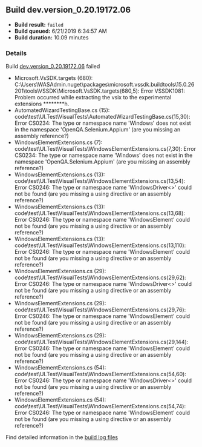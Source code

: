 ## Build dev.version_0.20.19172.06
- **Build result:** `failed`
- **Build queued:** 6/21/2019 6:34:57 AM
- **Build duration:** 10.09 minutes
### Details
Build [dev.version_0.20.19172.06](https://winappstudio.visualstudio.com/web/build.aspx?pcguid=a4ef43be-68ce-4195-a619-079b4d9834c2&builduri=vstfs%3a%2f%2f%2fBuild%2fBuild%2f28811) failed

+ Microsoft.VsSDK.targets (680): C:\Users\WASAdmin\.nuget\packages\microsoft.vssdk.buildtools\15.0.26201\tools\VSSDK\Microsoft.VsSDK.targets(680,5): Error VSSDK1081: Problem occurred while extracting the vsix to the experimental extensions ********h.
+ AutomatedWizardTestingBase.cs (15): code\test\UI.Test\VisualTests\AutomatedWizardTestingBase.cs(15,30): Error CS0234: The type or namespace name 'Windows' does not exist in the namespace 'OpenQA.Selenium.Appium' (are you missing an assembly reference?)
+ WindowsElementExtensions.cs (7): code\test\UI.Test\VisualTests\WindowsElementExtensions.cs(7,30): Error CS0234: The type or namespace name 'Windows' does not exist in the namespace 'OpenQA.Selenium.Appium' (are you missing an assembly reference?)
+ WindowsElementExtensions.cs (13): code\test\UI.Test\VisualTests\WindowsElementExtensions.cs(13,54): Error CS0246: The type or namespace name 'WindowsDriver<>' could not be found (are you missing a using directive or an assembly reference?)
+ WindowsElementExtensions.cs (13): code\test\UI.Test\VisualTests\WindowsElementExtensions.cs(13,68): Error CS0246: The type or namespace name 'WindowsElement' could not be found (are you missing a using directive or an assembly reference?)
+ WindowsElementExtensions.cs (13): code\test\UI.Test\VisualTests\WindowsElementExtensions.cs(13,110): Error CS0246: The type or namespace name 'WindowsElement' could not be found (are you missing a using directive or an assembly reference?)
+ WindowsElementExtensions.cs (29): code\test\UI.Test\VisualTests\WindowsElementExtensions.cs(29,62): Error CS0246: The type or namespace name 'WindowsDriver<>' could not be found (are you missing a using directive or an assembly reference?)
+ WindowsElementExtensions.cs (29): code\test\UI.Test\VisualTests\WindowsElementExtensions.cs(29,76): Error CS0246: The type or namespace name 'WindowsElement' could not be found (are you missing a using directive or an assembly reference?)
+ WindowsElementExtensions.cs (29): code\test\UI.Test\VisualTests\WindowsElementExtensions.cs(29,144): Error CS0246: The type or namespace name 'WindowsElement' could not be found (are you missing a using directive or an assembly reference?)
+ WindowsElementExtensions.cs (54): code\test\UI.Test\VisualTests\WindowsElementExtensions.cs(54,60): Error CS0246: The type or namespace name 'WindowsDriver<>' could not be found (are you missing a using directive or an assembly reference?)
+ WindowsElementExtensions.cs (54): code\test\UI.Test\VisualTests\WindowsElementExtensions.cs(54,74): Error CS0246: The type or namespace name 'WindowsElement' could not be found (are you missing a using directive or an assembly reference?)

Find detailed information in the [build log files](https://uwpctdiags.blob.core.windows.net/buildlogs/dev.version_0.20.19172.06_logs.zip)
